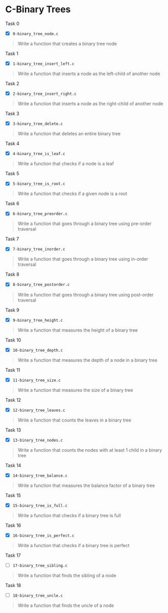 # C-Binary Trees

Task 0
- [x] `0-binary_tree_node.c`
> Write a function that creates a binary tree node

Task 1
- [x] `1-binary_tree_insert_left.c`
> Write a function that inserts a node as the left-child of another node

Task 2
- [x] `2-binary_tree_insert_right.c`
> Write a function that inserts a node as the right-child of another node

Task 3
- [x] `3-binary_tree_delete.c`
> Write a function that deletes an entire binary tree

Task 4
- [x] `4-binary_tree_is_leaf.c`
> Write a function that checks if a node is a leaf

Task 5
- [x] `5-binary_tree_is_root.c`
> Write a function that checks if a given node is a root

Task 6
- [x] `6-binary_tree_preorder.c`
> Write a function that goes through a binary tree using pre-order traversal

Task 7
- [x] `7-binary_tree_inorder.c`
> Write a function that goes through a binary tree using in-order traversal

Task 8
- [x] `8-binary_tree_postorder.c`
> Write a function that goes through a binary tree using post-order traversal

Task 9
- [x] `9-binary_tree_height.c`
> Write a function that measures the height of a binary tree

Task 10
- [x] `10-binary_tree_depth.c`
> Write a function that measures the depth of a node in a binary tree

Task 11
- [x] `11-binary_tree_size.c`
> Write a function that measures the size of a binary tree

Task 12
- [x] `12-binary_tree_leaves.c`
> Write a function that counts the leaves in a binary tree

Task 13
- [x] `13-binary_tree_nodes.c`
> Write a function that counts the nodes with at least 1 child in a binary tree

Task 14
- [x] `14-binary_tree_balance.c`
> Write a function that measures the balance factor of a binary tree

Task 15
- [x] `15-binary_tree_is_full.c`
> Write a function that checks if a binary tree is full

Task 16
- [x] `16-binary_tree_is_perfect.c`
> Write a function that checks if a binary tree is perfect

Task 17
- [ ] `17-binary_tree_sibling.c`
> Write a function that finds the sibling of a node

Task 18
- [ ] `18-binary_tree_uncle.c`
> Write a function that finds the uncle of a node

